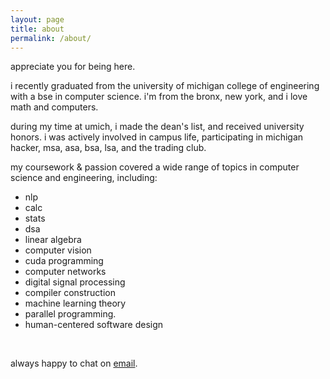 ```yaml
---
layout: page
title: about
permalink: /about/
---
```

appreciate you for being here.

i recently graduated from the university of michigan college of engineering with a bse in computer science. i'm from the bronx, new york, and i love math and computers.

during my time at umich, i made the dean's list, and received university honors. i was actively involved in campus life, participating in michigan hacker, msa, asa, bsa, lsa, and the trading club.

my coursework & passion covered a wide range of topics in computer science and engineering, including:
  - nlp
  - calc
  - stats
  - dsa
  - linear algebra
  - computer vision
  - cuda programming
  - computer networks
  - digital signal processing
  - compiler construction
  - machine learning theory
  - parallel programming.
  - human-centered software design


<br>

always happy to chat on [email](mailto:tajuar2001@outlook.edu).

